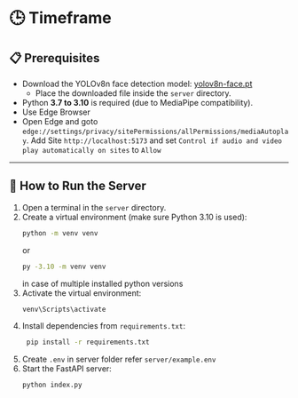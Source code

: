 # 🕒 Timeframe

## 📋 Prerequisites

- Download the YOLOv8n face detection model:
  [yolov8n-face.pt](https://github.com/akanametov/yolo-face/releases/download/v0.0.0/yolov8n-face.pt)
  - Place the downloaded file inside the `server` directory.
- Python **3.7 to 3.10** is required (due to MediaPipe compatibility).
- Use Edge Browser
- Open Edge and goto `edge://settings/privacy/sitePermissions/allPermissions/mediaAutoplay`. Add Site `http://localhost:5173` and set `Control if audio and video play automatically on sites` to `Allow`

---

## 🚀 How to Run the Server

1. Open a terminal in the `server` directory.
2. Create a virtual environment (make sure Python 3.10 is used):
   ```bash
   python -m venv venv
   ```
   or
   ```bash
   py -3.10 -m venv venv
   ```
   in case of multiple installed python versions
3. Activate the virtual environment:
   ```bash
   venv\Scripts\activate
   ```
4. Install dependencies from `requirements.txt`:
   ```bash
    pip install -r requirements.txt
   ```
5. Create `.env` in server folder refer `server/example.env`
6. Start the FastAPI server:
   ```bash
   python index.py
   ```
